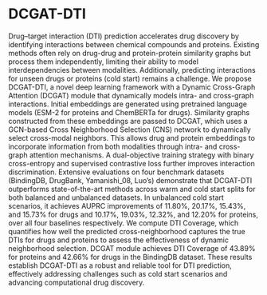# DCGAT-DTI
Drug–target interaction (DTI) prediction accelerates drug discovery by identifying interactions between chemical compounds and proteins. Existing methods often rely on drug-drug and protein-protein similarity graphs but process them independently, limiting their ability to model interdependencies between modalities. Additionally, predicting interactions for unseen drugs or proteins (cold start) remains a challenge. We propose DCGAT-DTI, a novel deep learning framework with a Dynamic Cross-Graph Attention (DCGAT) module that dynamically models intra- and cross-graph interactions. Initial embeddings are generated using pretrained language models (ESM-2 for proteins and ChemBERTa for drugs). Similarity graphs constructed from these embeddings are passed to DCGAT, which uses a GCN-based Cross Neighborhood Selection (CNS) network to dynamically select cross-modal neighbors. This allows drug and protein embeddings to incorporate information from both modalities through intra- and cross-graph attention mechanisms. A dual-objective training strategy with binary cross-entropy and supervised contrastive loss further improves interaction discrimination.
Extensive evaluations on four benchmark datasets (BindingDB, DrugBank, Yamanishi_08, Luo’s) demonstrate that DCGAT-DTI outperforms state-of-the-art methods across warm and cold start splits for both balanced and unbalanced datasets. In unbalanced cold start scenarios, it achieves AUPRC improvements of 11.80%, 20.17%, 15.43%, and 15.73% for drugs and 10.17%, 19.03%, 12.32%, and 12.20% for proteins, over all four baselines respectively. We compute DTI Coverage, which quantifies how well the predicted cross-neighborhood captures the true DTIs for drugs and proteins to assess the effectiveness of dynamic neighborhood selection. DCGAT module achieves DTI Coverage of 43.89% for proteins and 42.66% for drugs in the BindingDB dataset. These results establish DCGAT-DTI as a robust and reliable tool for DTI prediction, effectively addressing challenges such as cold start scenarios and advancing computational drug discovery.
